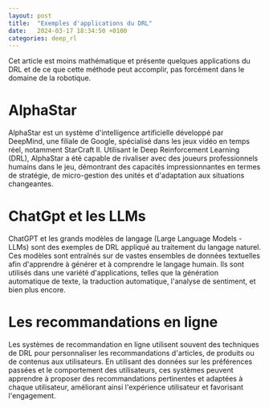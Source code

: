 ```yaml
---
layout: post
title:  "Exemples d'applications du DRL"
date:   2024-03-17 18:34:50 +0100
categories: deep_rl
---
```

<link rel="stylesheet" href="https://picorba.github.io/Rapport-veille-technologique/assets/css/theme_dark.css">
<div class="texte">
Cet article est moins mathématique et présente quelques applications du DRL et de ce que cette méthode peut accomplir, pas forcément dans le domaine de la robotique.
</div>

# AlphaStar

<div class="texte">
AlphaStar est un système d'intelligence artificielle développé par DeepMind, une filiale de Google, spécialisé dans les jeux vidéo en temps réel, notamment StarCraft II. Utilisant le Deep Reinforcement Learning (DRL), AlphaStar a été capable de rivaliser avec des joueurs professionnels humains dans le jeu, démontrant des capacités impressionnantes en termes de stratégie, de micro-gestion des unités et d'adaptation aux situations changeantes.
</div>

# ChatGpt et les LLMs

<div class="texte">
ChatGPT et les grands modèles de langage (Large Language Models - LLMs) sont des exemples de DRL appliqué au traitement du langage naturel. Ces modèles sont entraînés sur de vastes ensembles de données textuelles afin d'apprendre à générer et à comprendre le langage humain. Ils sont utilisés dans une variété d'applications, telles que la génération automatique de texte, la traduction automatique, l'analyse de sentiment, et bien plus encore.
</div>


# Les recommandations en ligne

<div class="texte">
Les systèmes de recommandation en ligne utilisent souvent des techniques de DRL pour personnaliser les recommandations d'articles, de produits ou de contenus aux utilisateurs. En utilisant des données sur les préférences passées et le comportement des utilisateurs, ces systèmes peuvent apprendre à proposer des recommandations pertinentes et adaptées à chaque utilisateur, améliorant ainsi l'expérience utilisateur et favorisant l'engagement.

</div>
